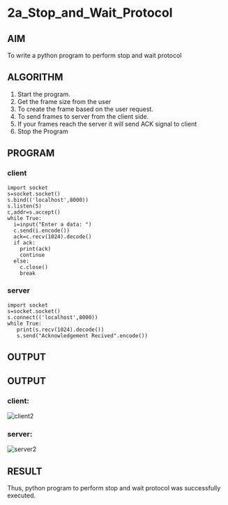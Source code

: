 # 2a_Stop_and_Wait_Protocol
## AIM 
To write a python program to perform stop and wait protocol
## ALGORITHM
1. Start the program.
2. Get the frame size from the user
3. To create the frame based on the user request.
4. To send frames to server from the client side.
5. If your frames reach the server it will send ACK signal to client
6. Stop the Program
## PROGRAM
### client
```
import socket
s=socket.socket()
s.bind(('localhost',8000))
s.listen(5)
c,addr=s.accept()
while True:
  i=input("Enter a data: ")
  c.send(i.encode())
  ack=c.recv(1024).decode()
  if ack:
    print(ack)
    continue
  else:
    c.close()
    break
```

### server
```
import socket
s=socket.socket()
s.connect(('localhost',8000))
while True:
   print(s.recv(1024).decode())
   s.send("Acknowledgement Recived".encode())
```

## OUTPUT

## OUTPUT

### client:

![client2](https://github.com/user-attachments/assets/bd5799ad-4db6-4b4b-b788-30a59eab6cc7)

### server:

![server2](https://github.com/user-attachments/assets/9ee3057f-bfac-457a-883e-0dedb0529541)
## RESULT
Thus, python program to perform stop and wait protocol was successfully executed.
